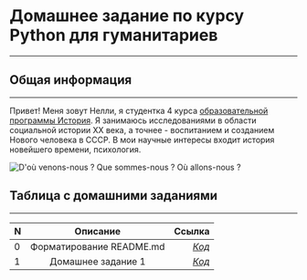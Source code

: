 # Домашнее задание по курсу Python для гуманитариев
-------------------------------------------------------

## Общая информация
-------------------------------------------------------

Привет! Меня зовут Нелли, я студентка 4 курса 
[образовательной программы История](https://www.hse.ru/ba/hist/).
Я занимаюсь исследованиями в области социальной истории XX века,
а точнее - воспитанием и созданием Нового человека в СССР.
В мои научные интересы входит история новейшего времени, психология.

![D'où venons-nous ? Que sommes-nous ? Où allons-nous ?](https://preview.ibb.co/gJvgEz/280836.jpg)

## Таблица с домашними заданиями
--------------------------------------------------------

**N** | **Описание**  | **Ссылка** 
---|:---:|---:
 0| Форматирование README.md | [*Код*](https://github.com/nellygasimova/python-dh-hw/blob/master/README.md) 
 1| Домашнее задание 1 | [*Код*](https://github.com/nellygasimova/python-dh-hw/blob/master/HW1.ipynb)